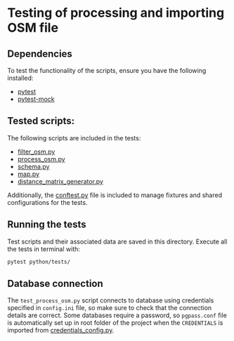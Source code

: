 # Testing of processing and importing OSM file

## Dependencies
To test the functionality of the scripts, ensure you have the following installed:
- [pytest](https://docs.pytest.org/en/stable/)
- [pytest-mock](https://pypi.org/project/pytest-mock/)

## Tested scripts:
The following scripts are included in the tests:
- [filter_osm.py](../scripts/filter_osm.py)
- [process_osm.py](../roadgraphtool/process_osm.py)
- [schema.py](../roadgraphtool/schema.py)
- [map.py](../roadgraphtool/map.py)
- [distance_matrix_generator.py](../roadgraphtool/distance_matrix_generator.py)

Additionally, the [conftest.py](conftest.py) file is included to manage fixtures and shared configurations for the tests.

## Running the tests

Test scripts and their associated data are saved in this directory. Execute all the tests in terminal with:
```bash
pytest python/tests/
```

## Database connection

The `test_process_osm.py` script connects to database using credentials specified in `config.ini` file, so make sure to check that the connection details are correct.
Some databases require a password, so `pgpass.conf` file is automatically set up in root folder of the project when the `CREDENTIALS` is imported from [credentials_config.py](../roadgraphtool/credentials_config.py).